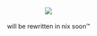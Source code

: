 <h1 align="center">
<img src="https://cdn.7tv.app/emote/62894255ce2df92d956468e3/3x.webp"></img>
</h1>
<p align="center">will be rewritten in nix soon™️</p>
